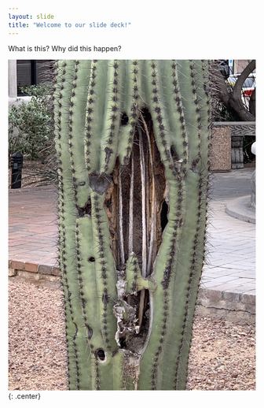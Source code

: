 ```yaml
---
layout: slide
title: "Welcome to our slide deck!"
---
```


What is this? Why did this happen?

![surprise photo](../assets/IMG_0391.jpg)
{: .center}
